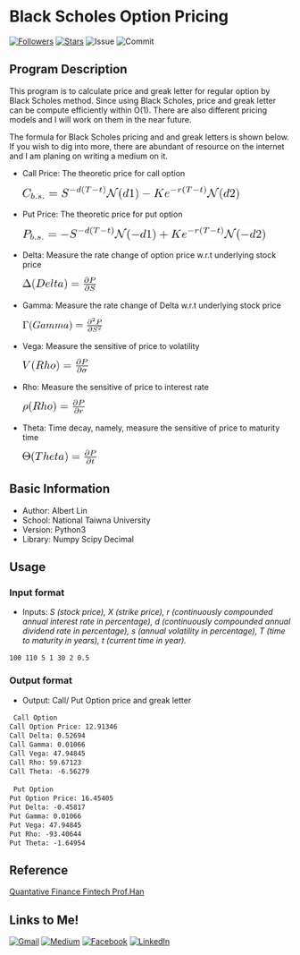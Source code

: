 # Black Scholes Option Pricing
  
[![Followers](https://img.shields.io/github/followers/AlbertLin0327?style=social)](https://github.com/AlbertLin0327)
[![Stars](https://img.shields.io/github/stars/AlbertLin0327?style=social)](https://github.com/AlbertLin0327)
![Issue](https://img.shields.io/github/issues/AlbertLin0327/Black-Scholes-Option-Pricing)
![Commit](https://img.shields.io/github/last-commit/AlbertLin0327/Black-Scholes-Option-Pricing)
  
## Program Description   
This program is to calculate price and greak letter for regular option by Black Scholes method. Since using Black Scholes, price and greak letter can be compute efficiently within O(1). There are also different pricing models and I will work on them in the near future.  
  
The formula for Black Scholes pricing and and greak letters is shown below. If you wish to dig into more, there are abundant of resource on the internet and I am planing on writing a medium on it.
  
- Call Price: The theoretic price for call option    

    <img src= "/images/CallPrice.png" height="25">  

- Put Price: The theoretic price for put option    

    <img src="/images/PutPrice.png" height="25">  

- Delta: Measure the rate change of option price w.r.t underlying stock price   

    <img src="/images/delta.png" height="25">  

- Gamma: Measure the rate change of Delta w.r.t underlying stock price  

    <img src="/images/gamma.png" height="25">  
  
- Vega: Measure the sensitive of price to volatility  

    <img src="/images/vega.png" height="25">  

- Rho: Measure the sensitive of price to interest rate   

    <img src="/images/rho.png" height="25">  

- Theta: Time decay, namely, measure the sensitive of price to maturity time   

    <img src="/images/theta.png" height="25">
    
  
## Basic Information  
- Author: Albert Lin    
- School: National Taiwna University    
- Version: Python3   
- Library: Numpy Scipy Decimal   
    
## Usage
### Input format   
- Inputs: *S (stock price), X (strike price), r (continuously compounded annual interest rate in percentage), d (continuously compounded annual dividend rate in percentage), s (annual volatility in percentage), T (time to maturity in years), t (current time in year).*   
```
100 110 5 1 30 2 0.5  
```  
  
### Output format   
- Output: Call/ Put Option price and greak letter   
```
 Call Option 
Call Option Price: 12.91346
Call Delta: 0.52694
Call Gamma: 0.01066
Call Vega: 47.94845
Call Rho: 59.67123
Call Theta: -6.56279

 Put Option 
Put Option Price: 16.45405
Put Delta: -0.45817
Put Gamma: 0.01066
Put Vega: 47.94845
Put Rho: -93.40644
Put Theta: -1.64954
```
  

## Reference   
[Quantative Finance Fintech  Prof.Han](http://mx.nthu.edu.tw/~chhan/mainframe.html)  
  
  
## Links to Me!
[![Gmail](https://img.shields.io/badge/Gmail-D14836?style=for-the-badge&logo=gmail&logoColor=white)](mailto:linhsinkai@gmail.com)
[![Medium](https://img.shields.io/badge/Medium-12100E?style=for-the-badge&logo=medium&logoColor=white)](https://medium.com/@linhsinkai)
[![Facebook](https://img.shields.io/badge/Facebook-1877F2?style=for-the-badge&logo=facebook&logoColor=white)](https://www.facebook.com/hsinkai.lin.327)
[![LinkedIn](https://img.shields.io/badge/LinkedIn-0077B5?style=for-the-badge&logo=linkedin&logoColor=white)](www.linkedin.com/in/albert-hk-lin)
